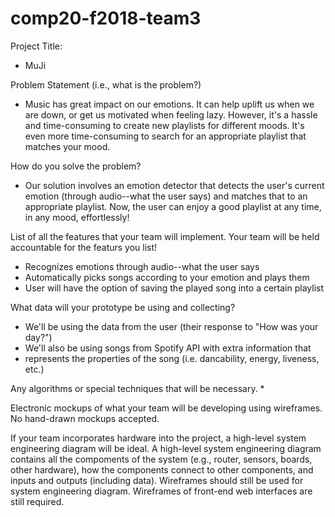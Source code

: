 # comp20-f2018-team3

Project Title: 
* MuJi

Problem Statement (i.e., what is the problem?)
* Music has great impact on our emotions. It can help uplift us when we are 
  down, or get us motivated when feeling lazy. However, it's a hassle and 
  time-consuming to create new playlists for different moods. It's even more
  time-consuming to search for an appropriate playlist that matches your mood. 

How do you solve the problem?
* Our solution involves an emotion detector that detects the user's current
  emotion (through audio--what the user says) and matches that to an 
  appropriate playlist. Now, the user can enjoy a good playlist at any time,
  in any mood, effortlessly!

List of all the features that your team will implement. Your team will 
be held accountable for the featurs you list!
* Recognizes emotions through audio--what the user says
* Automatically picks songs according to your emotion and plays them 
* User will have the option of saving the played song into a certain playlist 

What data will your prototype be using and collecting?
* We'll be using the data from the user (their response to "How was your day?") 
* We'll also be using songs from Spotify API with extra information that 
* represents the properties of the song (i.e. dancability, energy, liveness, etc.)

Any algorithms or special techniques that will be necessary.
* 

Electronic mockups of what your team will be developing using wireframes. No
hand-drawn mockups accepted. 

If your team incorporates hardware into the project, a high-level system
engineering diagram will be ideal. A high-level system engineering diagram
contains all the compoments of the system (e.g., router, sensors, boards, 
other hardware), how the components connect to other components, and inputs 
and outputs (including data). Wireframes should still be used for system 
engineering diagram. Wireframes of front-end web interfaces are still required.
